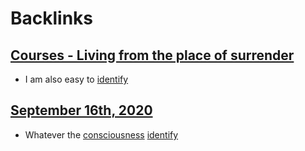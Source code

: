 
# Backlinks
## [Courses - Living from the place of surrender](<Courses - Living from the place of surrender.md>)
- I am also easy to [identify](<identify.md>)

## [September 16th, 2020](<September 16th, 2020.md>)
- Whatever the [consciousness](<consciousness.md>) [identify](<identify.md>)

